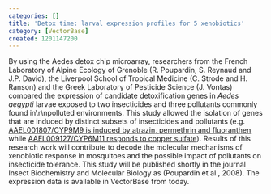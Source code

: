 ```yaml
---
categories: []
title: 'Detox time: larval expression profiles for 5 xenobiotics'
category: [VectorBase]
created: 1201147200
---
```

By using the Aedes detox chip microarray, researchers from the French Laboratory of Alpine Ecology of Grenoble (R. Poupardin, S. Reynaud and J.P. David), the Liverpool School of Tropical Medicine (C. Strode and H. Ranson) and the Greek Laboratory of Pesticide Science (J. Vontas) compared the expression of candidate detoxification genes in <i>Aedes aegypti</i> larvae exposed to two insecticides and three pollutants commonly found in\r\npolluted environments.  This study allowed the isolation of genes that are induced by distinct subsets of insecticides and pollutants (e.g. <a href="http://funcgen.vectorbase.org/ExpressionData/gene/AAEL001807">AAEL001807/CYP9M9 is induced by atrazin, permethrin and fluoranthen</a> while <a href="http://funcgen.vectorbase.org/ExpressionData/gene/AAEL009127">AAEL009127/CYP6M11 responds to copper sulfate</a>). Results of this research work will contribute to decode the molecular mechanisms of xenobiotic response in mosquitoes and the possible impact of pollutants on insecticide tolerance. This study will be published shortly in the journal Insect Biochemistry and Molecular Biology as (Poupardin et al., 2008).  The expression data is available in VectorBase from today. 
